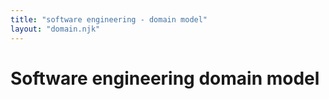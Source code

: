 ```yaml
---
title: "software engineering - domain model"
layout: "domain.njk"
---
```


# Software engineering domain model